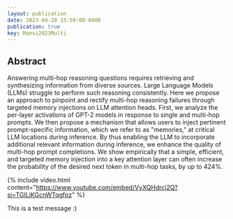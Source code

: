 ```yaml
---
layout: publication
date: 2023-04-28 15:59:00-0400
publication: true
key: Mansi2023Multi
---
```


<h2> Abstract </h2>
Answering multi-hop reasoning questions requires retrieving and synthesizing information from diverse sources. Large Language Models (LLMs) struggle to perform such reasoning consistently. Here we propose an approach to pinpoint and rectify multi-hop reasoning failures through targeted memory injections on LLM attention heads. First, we analyze the per-layer activations of GPT-2 models in response to single and multi-hop prompts. We then propose a mechanism that allows users to inject pertinent prompt-specific information, which we refer to as "memories," at critical LLM locations during inference. By thus enabling the LLM to incorporate additional relevant information during inference, we enhance the quality of multi-hop prompt completions. We show empirically that a simple, efficient, and targeted memory injection into a key attention layer can often increase the probability of the desired next token in multi-hop tasks, by up to 424%.


{% include video.html content="https://www.youtube.com/embed/VyXQHdrcj2Q?si=TGILiKGcnWTqgfpz" %}

This is a test message :)